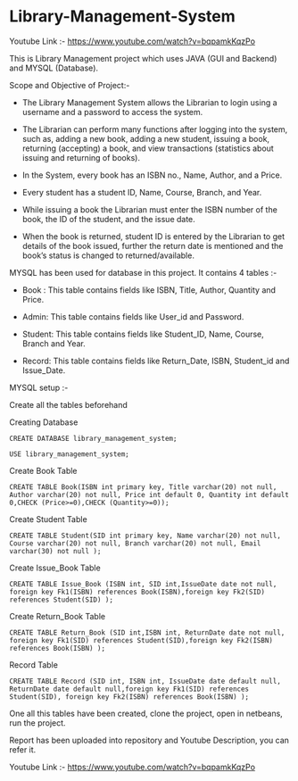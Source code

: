 
# Library-Management-System

Youtube Link :- https://www.youtube.com/watch?v=bqpamkKqzPo

This is Library Management project which uses JAVA (GUI and Backend) and MYSQL (Database).

Scope and Objective of Project:-

  - The Library Management System allows the Librarian to login using a username and a password to access the system. 

  - The Librarian can perform many functions after logging into the system, such as, adding a new book, adding a new student, issuing a book, returning (accepting) a book, and view transactions (statistics about issuing and returning of books).

  - In the System, every book has an ISBN no., Name, Author, and a Price. 

  - Every student has a student ID, Name, Course, Branch, and Year.

  - While issuing a book the Librarian must enter the ISBN number of the book, the ID of the student, and the issue date. 

  - When the book is returned, student ID is entered by the Librarian to get details of the book issued, further the return date is mentioned and the book’s status is changed to returned/available.


MYSQL has been used for database in this project. It contains 4 tables :- 

 - Book : This table contains fields like ISBN, Title, Author, Quantity and Price.
    
  -	Admin: This table contains fields like User_id and Password.
    
  -	Student: This table contains fields like Student_ID, Name, Course, Branch and Year. 
  
  -	Record: This table contains fields like Return_Date, ISBN, Student_id and Issue_Date.

MYSQL setup :- 
 
Create all the tables beforehand

Creating Database

    CREATE DATABASE library_management_system;

    USE library_management_system;

Create Book Table

    CREATE TABLE Book(ISBN int primary key, Title varchar(20) not null, Author varchar(20) not null, Price int default 0, Quantity int default 0,CHECK (Price>=0),CHECK (Quantity>=0));

Create Student Table

    CREATE TABLE Student(SID int primary key, Name varchar(20) not null, Course varchar(20) not null, Branch varchar(20) not null, Email varchar(30) not null );

Create Issue_Book Table

    CREATE TABLE Issue_Book (ISBN int, SID int,IssueDate date not null, foreign key Fk1(ISBN) references Book(ISBN),foreign key Fk2(SID) references Student(SID) ); 

Create Return_Book Table

    CREATE TABLE Return_Book (SID int,ISBN int, ReturnDate date not null, foreign key Fk1(SID) references Student(SID),foreign key Fk2(ISBN) references Book(ISBN) );

Record Table

    CREATE TABLE Record (SID int, ISBN int, IssueDate date default null, ReturnDate date default null,foreign key Fk1(SID) references Student(SID), foreign key Fk2(ISBN) references Book(ISBN) ); 

One all this tables have been created, clone the project, open in netbeans, run the project.

Report has been uploaded into repository and Youtube Description, you can refer it.

Youtube Link :- https://www.youtube.com/watch?v=bqpamkKqzPo




